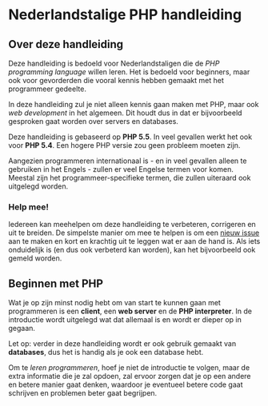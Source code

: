 # Nederlandstalige PHP handleiding

## Over deze handleiding
Deze handleiding is bedoeld voor Nederlandstaligen die de *PHP programming language* willen leren. Het is bedoeld voor beginners, maar ook voor gevorderden die vooral kennis hebben gemaakt met het programmeer gedeelte.

In deze handleiding zul je niet alleen kennis gaan maken met PHP, maar ook *web development* in het algemeen. Dit houdt dus in dat er bijvoorbeeld gesproken gaat worden over servers en databases.

Deze handleiding is gebaseerd op **PHP 5.5**. In veel gevallen werkt het ook voor **PHP 5.4**. Een hogere PHP versie zou geen probleem moeten zijn.

Aangezien programmeren internationaal is - en in veel gevallen alleen te gebruiken in het Engels - zullen er veel Engelse termen voor komen. Meestal zijn het programmeer-specifieke termen, die zullen uiteraard ook uitgelegd worden.

### Help mee!
Iedereen kan meehelpen om deze handleiding te verbeteren, corrigeren en uit te breiden. De simpelste manier om mee te helpen is om een [nieuw issue](https://github.com/pedzed/Nederlandse-PHP-handleiding/issues) aan te maken en kort en krachtig uit te leggen wat er aan de hand is. Als iets onduidelijk is (en dus ook verbeterd kan worden), kan het bijvoorbeeld ook gemeld worden.

## Beginnen met PHP
Wat je op zijn minst nodig hebt om van start te kunnen gaan met programmeren is een **client**, een **web server** en de **PHP interpreter**. In de introductie wordt uitgelegd wat dat allemaal is en wordt er dieper op in gegaan.

Let op: verder in deze handleiding wordt er ook gebruik gemaakt van **databases**, dus het is handig als je ook een database hebt.

Om te *leren programmeren*, hoef je niet de introductie te volgen, maar de extra informatie die je zal opdoen, zal ervoor zorgen dat je op een andere en betere manier gaat denken, waardoor je eventueel betere code gaat schrijven en problemen beter gaat begrijpen.
